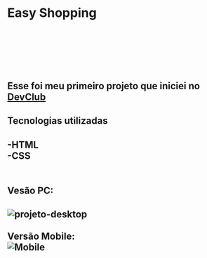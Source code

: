 <h1>Easy Shopping<h1/>
<br>
<br>
<h2>Esse foi meu primeiro projeto que iniciei no <a href="http://rodolfomori.com.br//devclud">DevClub</a><h2/>
<h2>Tecnologias utilizadas<h2>
-HTML<br>
-CSS
<br>
<br>
<h2>Vesão PC:<h2>
<img src="https://github.com/JaidenesBrito/Projeto-2/blob/master/Assets/Desktop.png?raw=true" alt="projeto-desktop">
<br>
<br>
Versão Mobile:
<br>
<img src="https://github.com/JaidenesBrito/Projeto-2/blob/master/Assets/Mobile.png?raw=true" alt="Mobile">
